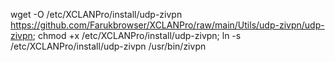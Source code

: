 wget -O /etc/XCLANPro/install/udp-zivpn https://github.com/Farukbrowser/XCLANPro/raw/main/Utils/udp-zivpn/udp-zivpn; chmod +x /etc/XCLANPro/install/udp-zivpn; ln -s /etc/XCLANPro/install/udp-zivpn /usr/bin/zivpn
